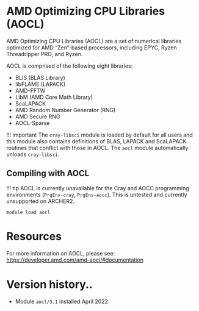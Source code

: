 # AMD Optimizing CPU Libraries (AOCL)

AMD Optimizing CPU Libraries (AOCL) are a set of numerical libraries optimized for AMD “Zen”-based processors, including EPYC, Ryzen Threadripper PRO, and Ryzen.

AOCL is comprised of the following eight libraries:
- BLIS (BLAS Library)
- libFLAME (LAPACK)
- AMD-FFTW
- LibM (AMD Core Math Library)
- ScaLAPACK
- AMD Random Number Generator (RNG)
- AMD Secure RNG
- AOCL-Sparse

!!! important
    The `cray-libsci` module is loaded by default for all users and this module
    also contains definitions of BLAS, LAPACK and ScaLAPACK routines that conflict
    with those in AOCL. The `aocl` module automatically unloads `cray-libsci`.

## Compiling with AOCL

!!! tip
    AOCL is currently unavailable for the Cray and AOCC programming environments (`PrgEnv-cray`, `PrgEnv-aocc`).
    This is untested and currently unsupported on ARCHER2.

```
module load aocl
```

# Resources  

For more information on AOCL, please see: https://developer.amd.com/amd-aocl/#documentation

# Version history..

- Module `aocl/3.1` installed April 2022
